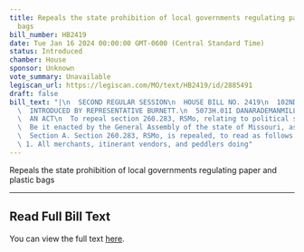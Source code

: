 ```yaml
---
title: Repeals the state prohibition of local governments regulating paper and plastic
  bags
bill_number: HB2419
date: Tue Jan 16 2024 00:00:00 GMT-0600 (Central Standard Time)
status: Introduced
chamber: House
sponsor: Unknown
vote_summary: Unavailable
legiscan_url: https://legiscan.com/MO/text/HB2419/id/2885491
draft: false
bill_text: "|\n  SECOND REGULAR SESSION\n  HOUSE BILL NO. 2419\n  102ND GENERAL ASSEMBLY\n\
  \  INTRODUCED BY REPRESENTATIVE BURNETT.\n  5073H.01I DANARADEMANMILLER,ChiefClerk\n\
  \  AN ACT\n  To repeal section 260.283, RSMo, relating to political subdivisions.\n\
  \  Be it enacted by the General Assembly of the state of Missouri, as follows:\n\
  \  Section A. Section 260.283, RSMo, is repealed, to read as follows:\n  [260.283.\
  \ 1. All merchants, itinerant vendors, and peddlers doing"
---
```

Repeals the state prohibition of local governments regulating paper and plastic bags

---

## Read Full Bill Text

You can view the full text [here](https://legiscan.com/MO/text/HB2419/id/2885491).
